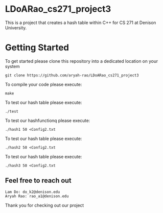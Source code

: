 # LDoARao_cs271_project3
This is a project that creates a hash table within C++ for CS 271 at Denison University.

# Getting Started
To get started please clone this repository into a dedicated location on your system

``git clone https://github.com/aryah-rao/LDoARao_cs271_project3``

To compile your code please execute:

``make``

To test our hash table please execute:

``./test``

To test our hashfunctionq please execute:

``./hash1 50 <Config2.txt``

To test our hash table please execute:

``./hash2 50 <Config2.txt``

To test our hash table please execute:

``./hash3 50 <Config2.txt``

## Feel free to reach out

    Lam Do: do_k2@denison.edu
    Aryah Rao: rao_a1@denison.edu

Thank you for checking out our project 
